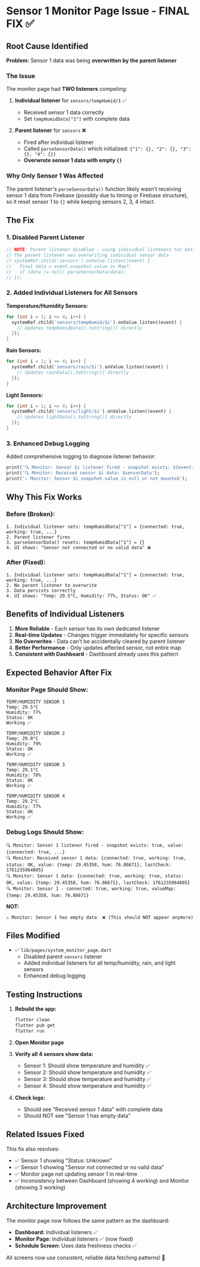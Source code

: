# Sensor 1 Monitor Page Issue - FINAL FIX ✅

## Root Cause Identified

**Problem:** Sensor 1 data was being **overwritten by the parent listener**

### The Issue

The monitor page had **TWO listeners** competing:

1. **Individual listener** for `sensors/tempHumid/1` ✅
   - Received sensor 1 data correctly
   - Set `tempHumidData["1"]` with complete data

2. **Parent listener** for `sensors` ❌
   - Fired after individual listener
   - Called `parseSensorData()` which initialized: `{"1": {}, "2": {}, "3": {}, "4": {}}`
   - **Overwrote sensor 1 data with empty `{}`**

### Why Only Sensor 1 Was Affected

The parent listener's `parseSensorData()` function likely wasn't receiving sensor 1 data from Firebase (possibly due to timing or Firebase structure), so it reset sensor 1 to `{}` while keeping sensors 2, 3, 4 intact.

## The Fix

### 1. Disabled Parent Listener
```dart
// NOTE: Parent listener disabled - using individual listeners for better reliability
// The parent listener was overwriting individual sensor data
// systemRef.child('sensors').onValue.listen((event) {
//   final data = event.snapshot.value as Map?;
//   if (data != null) parseSensorData(data);
// });
```

### 2. Added Individual Listeners for All Sensors

**Temperature/Humidity Sensors:**
```dart
for (int i = 1; i <= 4; i++) {
  systemRef.child('sensors/tempHumid/$i').onValue.listen((event) {
    // Updates tempHumidData[i.toString()] directly
  });
}
```

**Rain Sensors:**
```dart
for (int i = 1; i <= 4; i++) {
  systemRef.child('sensors/rain/$i').onValue.listen((event) {
    // Updates rainData[i.toString()] directly
  });
}
```

**Light Sensors:**
```dart
for (int i = 1; i <= 4; i++) {
  systemRef.child('sensors/light/$i').onValue.listen((event) {
    // Updates lightData[i.toString()] directly
  });
}
```

### 3. Enhanced Debug Logging
Added comprehensive logging to diagnose listener behavior:
```dart
print('🔍 Monitor: Sensor $i listener fired - snapshot exists: ${event.snapshot.exists}');
print('🔍 Monitor: Received sensor $i data: $sensorData');
print('⚠️ Monitor: Sensor $i snapshot value is null or not mounted');
```

## Why This Fix Works

### Before (Broken):
```
1. Individual listener sets: tempHumidData["1"] = {connected: true, working: true, ...}
2. Parent listener fires
3. parseSensorData() resets: tempHumidData["1"] = {}
4. UI shows: "Sensor not connected or no valid data" ❌
```

### After (Fixed):
```
1. Individual listener sets: tempHumidData["1"] = {connected: true, working: true, ...}
2. No parent listener to overwrite
3. Data persists correctly
4. UI shows: "Temp: 29.5°C, Humidity: 77%, Status: OK" ✅
```

## Benefits of Individual Listeners

1. **More Reliable** - Each sensor has its own dedicated listener
2. **Real-time Updates** - Changes trigger immediately for specific sensors
3. **No Overwrites** - Data can't be accidentally cleared by parent listener
4. **Better Performance** - Only updates affected sensor, not entire map
5. **Consistent with Dashboard** - Dashboard already uses this pattern

## Expected Behavior After Fix

### Monitor Page Should Show:
```
TEMP/HUMIDITY SENSOR 1
Temp: 29.5°C
Humidity: 77%
Status: OK
Working ✅

TEMP/HUMIDITY SENSOR 2
Temp: 29.0°C
Humidity: 79%
Status: OK
Working ✅

TEMP/HUMIDITY SENSOR 3
Temp: 29.1°C
Humidity: 78%
Status: OK
Working ✅

TEMP/HUMIDITY SENSOR 4
Temp: 29.2°C
Humidity: 77%
Status: OK
Working ✅
```

### Debug Logs Should Show:
```
🔍 Monitor: Sensor 1 listener fired - snapshot exists: true, value: {connected: true, ...}
🔍 Monitor: Received sensor 1 data: {connected: true, working: true, status: OK, value: {temp: 29.45358, hum: 76.86671}, lastCheck: 1761235964805}
🔍 Monitor: Sensor 1 data: {connected: true, working: true, status: OK, value: {temp: 29.45358, hum: 76.86671}, lastCheck: 1761235964805}
🔍 Monitor: Sensor 1 - connected: true, working: true, valueMap: {temp: 29.45358, hum: 76.86671}
```

**NOT:**
```
⚠️ Monitor: Sensor 1 has empty data  ❌ (This should NOT appear anymore)
```

## Files Modified

- ✅ `lib/pages/system_monitor_page.dart`
  - Disabled parent `sensors` listener
  - Added individual listeners for all temp/humidity, rain, and light sensors
  - Enhanced debug logging

## Testing Instructions

1. **Rebuild the app:**
   ```bash
   flutter clean
   flutter pub get
   flutter run
   ```

2. **Open Monitor page**

3. **Verify all 4 sensors show data:**
   - Sensor 1: Should show temperature and humidity ✅
   - Sensor 2: Should show temperature and humidity ✅
   - Sensor 3: Should show temperature and humidity ✅
   - Sensor 4: Should show temperature and humidity ✅

4. **Check logs:**
   - Should see "Received sensor 1 data" with complete data
   - Should NOT see "Sensor 1 has empty data"

## Related Issues Fixed

This fix also resolves:
- ✅ Sensor 1 showing "Status: Unknown"
- ✅ Sensor 1 showing "Sensor not connected or no valid data"
- ✅ Monitor page not updating sensor 1 in real-time
- ✅ Inconsistency between Dashboard (showing 4 working) and Monitor (showing 3 working)

## Architecture Improvement

The monitor page now follows the same pattern as the dashboard:
- **Dashboard:** Individual listeners ✅
- **Monitor Page:** Individual listeners ✅ (now fixed)
- **Schedule Screen:** Uses data freshness checks ✅

All screens now use consistent, reliable data fetching patterns! 🎉
